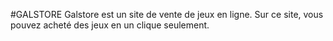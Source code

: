 #GALSTORE
Galstore est un site de vente de jeux en ligne. Sur ce site, vous pouvez acheté des jeux en un clique seulement.
